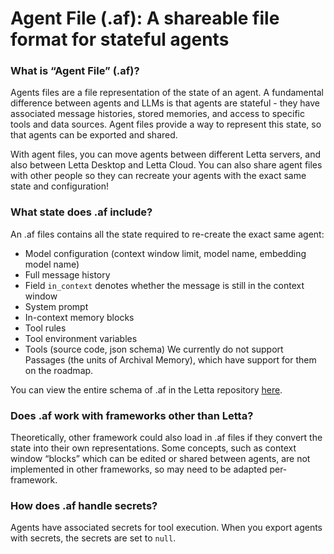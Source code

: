 # Agent File (.af): A shareable file format for stateful agents 

### What is “Agent File” (.af)? 
Agents files are a file representation of the state of an agent. A fundamental difference between agents and LLMs is that agents are stateful - they have associated message histories, stored memories, and access to specific tools and data sources. Agent files provide a way to represent this state, so that agents can be exported and shared.  

With agent files, you can move agents between different Letta servers, and also between Letta Desktop and Letta Cloud. You can also share agent files with other people so they can recreate your agents with the exact same state and configuration! 

### What state does .af include? 

An .af files contains all the state required to re-create the exact same agent: 
* Model configuration (context window limit, model name, embedding model name)
* Full message history 
* Field `in_context` denotes whether the message is still in the context window 
* System prompt 
* In-context memory blocks 
* Tool rules 
* Tool environment variables 
* Tools (source code, json schema) 
We currently do not support Passages (the units of Archival Memory), which have support for them on the roadmap.

You can view the entire schema of .af in the Letta repository [here](https://github.com/letta-ai/letta/blob/main/letta/serialize_schemas/pydantic_agent_schema.py). 

### Does .af work with frameworks other than Letta? 
Theoretically, other framework could also load in .af files if they convert the state into their own representations. Some concepts, such as context window “blocks” which can be edited or shared between agents, are not implemented in other frameworks, so may need to be adapted per-framework. 

### How does .af handle secrets? 
Agents have associated secrets for tool execution. When you export agents with secrets, the secrets are set to `null`. 
